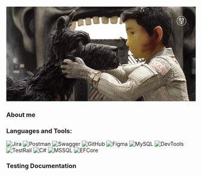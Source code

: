 <p align="center">
  <img src="https://github.com/Dada-coder/Dada-coder/blob/main/assets/giphy.gif" alt="Header" />
</p>

### About me

### Languages and Tools:
![Jira](https://img.shields.io/badge/-Jira-090909?style=for-the-badge&logo=Jira&logoColor=47C5FB)
![Postman](https://img.shields.io/badge/-Postman-090909?style=for-the-badge&logo=Postman&logoColor=FF6C37)
![Swagger](https://img.shields.io/badge/-Swagger-090909?style=for-the-badge&logo=Swagger&logoColor=85EA2D)
![GitHub](https://img.shields.io/badge/-GitHub-090909?style=for-the-badge&logo=GitHub&logoColor=FFFFFF)
![Figma](https://img.shields.io/badge/-Figma-090909?style=for-the-badge&logo=Figma&logoColor=F24E1E)
![MySQL](https://img.shields.io/badge/-MySQL-090909?style=for-the-badge&logo=MySQL&logoColor=4479A1)
![DevTools](https://img.shields.io/badge/-DevTools-090909?style=for-the-badge&logo=GoogleChrome&logoColor=FABC0C)
![TestRail](https://img.shields.io/badge/-TestRail-090909?style=for-the-badge&logo=TestRail&logoColor=3DDC84)
![C#](https://img.shields.io/badge/-C%23-090909?style=for-the-badge&logo=C#&logoColor=239120)
![MSSQL](https://img.shields.io/badge/-MSSQL-090909?style=for-the-badge&logo=Mysql&logoColor=CC2927)
![EFCore](https://img.shields.io/badge/-Entity%20Framework%20Core-090909?style=for-the-badge&logo=dotnet&logoColor=512BD4)

### Testing Documentation
